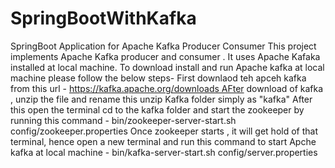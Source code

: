 # SpringBootWithKafka
SpringBoot Application for Apache Kafka Producer Consumer This project implements Apache Kafka producer and consumer . It uses Apache Kafaka installed at local machine. To download install and run Apache kafka at local machine please follow the below steps- First downlaod teh apceh kafka from this url - https://kafka.apache.org/downloads AFter download of kafka , unzip the file and rename this unzip Kafka folder simply as "kafka" After this open the terminal cd to the kafka folder and start the zookeeper by running this command - bin/zookeeper-server-start.sh config/zookeeper.properties Once zookeeper starts , it will get hold of that terminal, hence open a new terminal and run this command to start Apche kafka at local machine - bin/kafka-server-start.sh config/server.properties
